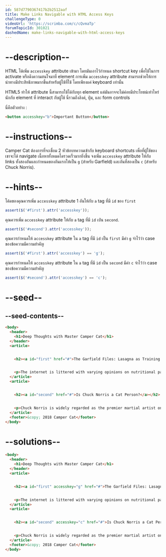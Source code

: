 ```yaml
---
id: 587d7790367417b2b2512aaf
title: Make Links Navigable with HTML Access Keys
challengeType: 0
videoUrl: 'https://scrimba.com/c/cQvmaTp'
forumTopicId: 301021
dashedName: make-links-navigable-with-html-access-keys
---
```


# --description--

HTML ได้เพิ่ม `accesskey` attribute เข้ามา โดยมันเอาไว้กำหนด shortcut key เพื่อใช้ในการ activate หรือดึงความสนใจมาที่ element
การเพิ่ม `accesskey` attribute สามารถช่วยให้การนำทางมีประสิทธิภาพมากขึ้นสำหรับผู้ใช้ที่ใช้ โดยเพียงแค่ keyboard เท่านั้น

HTML5 ทำให้ attribute นี้สามารถใช้ได้กับทุก element แต่มันอาจจะไม่ค่อยมีประโยชน์เท่าไหร่นักกับ element ที่ interact กับผู้ใช้
นี่รวมถึงลิงค์, ปุ่ม, และ form controls

นี่คือตัวอย่าง :

```html
<button accesskey="b">Important Button</button>
```

# --instructions--

Camper Cat ต้องการที่จะเชื่อม 2 หัวข้อบทความเข้ากับ keyboard shortcuts เพื่อที่ผู้ใช้ของเขาจะได้ navigate เนื้อหาทั้งหมดไดรวดเร็วมากยิ่งขึ้น
จงเพิ่ม `accesskey` attribute ให้กับ links ทั้งสองอันและกำหนดของอันแรกให้เป็น `g` (สำหรับ Garfield) และอันที่สองเป็น `c` (สำหรับ Chuck Norris).

# --hints--

โค้ดของคุณควรเพิ่ม `accesskey` attribute 1 อันให้กับ `a` tag ที่มี `id` ของ `first`

```js
assert($('#first').attr('accesskey'));
```

คุณควรเพิ่ม `accesskey` attribute ให้กับ `a` tag ที่มี `id` เป๋น `second`.

```js
assert($('#second').attr('accesskey'));
```

คุณควรกำหนดให้ `accesskey` attribute ใน `a` tag ที่มี `id` เป็น `first` มีค่า `g`
จำไว้ว่า case ของข้อความมีความสำคัญ

```js
assert($('#first').attr('accesskey') == 'g');
```

คุณควรกำหนดให้ `accesskey` attribute ใน `a` tag ที่มี `id` เป็น `second` มีค่า `c`
จำไว้ว่า case ของข้อความมีความสำคัญ

```js
assert($('#second').attr('accesskey') == 'c');
```

# --seed--

## --seed-contents--

```html
<body>
  <header>
    <h1>Deep Thoughts with Master Camper Cat</h1>
  </header>
  <article>


    <h2><a id="first" href="#">The Garfield Files: Lasagna as Training Fuel?</a></h2>


    <p>The internet is littered with varying opinions on nutritional paradigms, from catnip paleo to hairball cleanses. But let's turn our attention to an often overlooked fitness fuel, and examine the protein-carb-NOM trifecta that is lasagna...</p>
  </article>
  <article>


    <h2><a id="second" href="#">Is Chuck Norris a Cat Person?</a></h2>


    <p>Chuck Norris is widely regarded as the premier martial artist on the planet, and it's a complete coincidence anyone who disagrees with this fact mysteriously disappears soon after. But the real question is, is he a cat person?...</p>
  </article>
  <footer>&copy; 2018 Camper Cat</footer>
</body>
```

# --solutions--

```html
<body>
  <header>
    <h1>Deep Thoughts with Master Camper Cat</h1>
  </header>
  <article>


    <h2><a id="first" accesskey="g" href="#">The Garfield Files: Lasagna as Training Fuel?</a></h2>


    <p>The internet is littered with varying opinions on nutritional paradigms, from catnip paleo to hairball cleanses. But let's turn our attention to an often overlooked fitness fuel, and examine the protein-carb-NOM trifecta that is lasagna...</p>
  </article>
  <article>


    <h2><a id="second" accesskey="c" href="#">Is Chuck Norris a Cat Person?</a></h2>


    <p>Chuck Norris is widely regarded as the premier martial artist on the planet, and it's a complete coincidence anyone who disagrees with this fact mysteriously disappears soon after. But the real question is, is he a cat person?...</p>
  </article>
  <footer>&copy; 2018 Camper Cat</footer>
</body>
```
